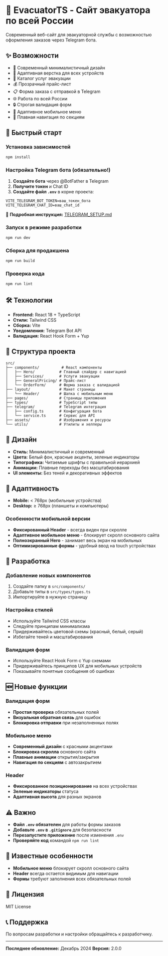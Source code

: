 # 🚗 EvacuatorTS - Сайт эвакуатора по всей России

Современный веб-сайт для эвакуаторной службы с возможностью оформления заказов через Telegram бота.

## ✨ Возможности

- 🎨 Современный минималистичный дизайн
- 📱 Адаптивная верстка для всех устройств
- 🚗 Каталог услуг эвакуации
- 💰 Прозрачный прайс-лист
- 📋 Форма заказа с отправкой в Telegram
- 🌐 Работа по всей России
- 🔒 Строгая валидация форм
- 📱 Адаптивное мобильное меню
- 🎯 Плавная навигация по секциям

## 🚀 Быстрый старт

### Установка зависимостей
```bash
npm install
```

### Настройка Telegram бота (обязательно!)
1. **Создайте бота** через @BotFather в Telegram
2. **Получите токен** и Chat ID
3. **Создайте файл `.env`** в корне проекта:

```env
VITE_TELEGRAM_BOT_TOKEN=ваш_токен_бота
VITE_TELEGRAM_CHAT_ID=ваш_chat_id
```

📖 **Подробная инструкция:** [TELEGRAM_SETUP.md](./TELEGRAM_SETUP.md)

### Запуск в режиме разработки
```bash
npm run dev
```

### Сборка для продакшена
```bash
npm run build
```

### Проверка кода
```bash
npm run lint
```

## 🛠 Технологии

- **Frontend:** React 18 + TypeScript
- **Стили:** Tailwind CSS
- **Сборка:** Vite
- **Уведомления:** Telegram Bot API
- **Валидация:** React Hook Form + Yup

## 📁 Структура проекта

```
src/
├── components/          # React компоненты
│   ├── Hero/           # Главный слайдер с навигацией
│   ├── Services/       # Услуги эвакуации
│   ├── GeneralPricing/ # Прайс-лист
│   └── OrderForm/      # Форма заказа с валидацией
├── layout/             # Макет страницы
│   └── Header/         # Шапка с мобильным меню
├── pages/              # Страницы приложения
├── types/              # TypeScript типы
├── telegram/           # Telegram интеграция
│   ├── config.ts       # Конфигурация бота
│   └── service.ts      # Сервис для API
├── assets/             # Изображения и ресурсы
└── utils/              # Утилиты и хелперы
```

## 🎨 Дизайн

- **Стиль:** Минималистичный и современный
- **Цвета:** Белый фон, красные акценты, зеленые индикаторы
- **Типографика:** Читаемые шрифты с правильной иерархией
- **Анимации:** Плавные переходы без масштабирования
- **UI элементы:** Без теней и декоративных эффектов

## 📱 Адаптивность

- **Mobile:** < 768px (мобильные устройства)
- **Desktop:** ≥ 768px (планшеты и компьютеры)

### Особенности мобильной версии
- **Фиксированный Header** - всегда виден при скролле
- **Адаптивное мобильное меню** - блокирует скролл основного сайта
- **Полноэкранный Hero** - занимает весь экран на мобильных
- **Оптимизированные формы** - удобный ввод на touch устройствах

## 🔧 Разработка

### Добавление новых компонентов
1. Создайте папку в `src/components/`
2. Добавьте типы в `src/types/types.ts`
3. Импортируйте в нужную страницу

### Настройка стилей
- Используйте Tailwind CSS классы
- Следуйте принципам минимализма
- Придерживайтесь цветовой схемы (красный, белый, серый)
- Избегайте теней и масштабирования

### Валидация форм
- Используйте React Hook Form с Yup схемами
- Придерживайтесь принципов UX для мобильных устройств
- Показывайте понятные сообщения об ошибках

## 🆕 Новые функции

### Валидация форм
- **Простая проверка** обязательных полей
- **Визуальная обратная связь** для ошибок
- **Блокировка отправки** при незаполненных полях

### Мобильное меню
- **Современный дизайн** с красными акцентами
- **Блокировка скролла** основного сайта
- **Плавные анимации** открытия/закрытия
- **Навигация по секциям** с автозакрытием

### Header
- **Фиксированное позиционирование** на всех устройствах
- **Зеленые индикаторы** статуса
- **Адаптивная высота** для разных экранов

## ⚠️ Важно

- **Файл `.env` обязателен** для работы формы заказов
- **Добавьте `.env` в `.gitignore`** для безопасности
- **Перезапустите приложение** после изменения `.env`
- **Проверяйте код** командой `npm run lint`

## 🐛 Известные особенности

- **Мобильное меню** блокирует скролл основного сайта
- **Header** всегда остается видимым для навигации
- **Формы** требуют заполнения всех обязательных полей

## 📄 Лицензия

MIT License

## 📞 Поддержка

По вопросам разработки и настройки обращайтесь к разработчику.

---

**Последнее обновление:** Декабрь 2024
**Версия:** 2.0.0
